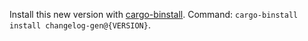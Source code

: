 Install this new version with [cargo-binstall](https://github.com/cargo-bins/cargo-binstall).
Command: `cargo-binstall install changelog-gen@{VERSION}`.

